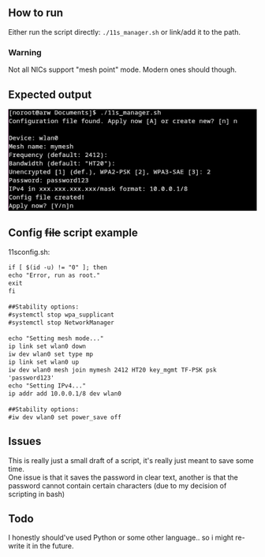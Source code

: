 ## How to run
Either run the script directly: ```./11s_manager.sh``` or link/add it to the path.
### Warning
Not all NICs support "mesh point" mode. Modern ones should though.
## Expected output
![Expected output](https://github.com/alletsbckwrds/80211s_Manager/blob/main/readme/out.png?raw=true)
## Config ~~file~~ script example
11sconfig.sh:
```
if [ $(id -u) != "0" ]; then
echo "Error, run as root."
exit
fi

##Stability options:
#systemctl stop wpa_supplicant
#systemctl stop NetworkManager

echo "Setting mesh mode..."
ip link set wlan0 down
iw dev wlan0 set type mp
ip link set wlan0 up
iw dev wlan0 mesh join mymesh 2412 HT20 key_mgmt TF-PSK psk 'password123'
echo "Setting IPv4..."
ip addr add 10.0.0.1/8 dev wlan0

##Stability options:
#iw dev wlan0 set power_save off
```
## Issues
This is really just a small draft of a script, it's really just meant to save some time.<br/>
One issue is that it saves the password in clear text, another is that the password cannot contain certain characters (due to my decision of scripting in bash)
## Todo
I honestly should've used Python or some other language.. so i might re-write it in the future.
